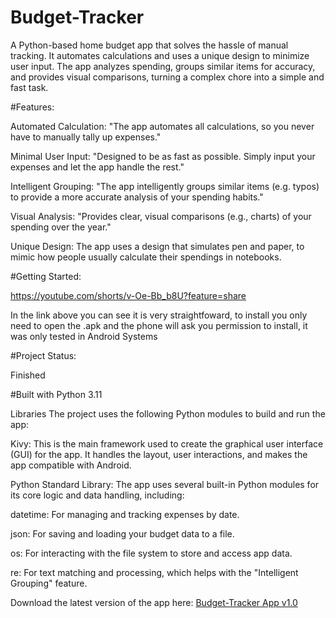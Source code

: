 # Budget-Tracker
A Python-based home budget app that solves the hassle of manual tracking. It automates calculations and uses a unique design to minimize user input. The app analyzes spending, groups similar items for accuracy, and provides visual comparisons, turning a complex chore into a simple and fast task.

#Features:

Automated Calculation: "The app automates all calculations, so you never have to manually tally up expenses."

Minimal User Input: "Designed to be as fast as possible. Simply input your expenses and let the app handle the rest."

Intelligent Grouping: "The app intelligently groups similar items (e.g. typos) to provide a more accurate analysis of your spending habits."

Visual Analysis: "Provides clear, visual comparisons (e.g., charts) of your spending over the year."

Unique Design: The app uses a design that simulates pen and paper, to mimic how people usually calculate their spendings in notebooks.

#Getting Started:

https://youtube.com/shorts/v-Oe-Bb_b8U?feature=share

In the link above you can see it is very straightfoward, to install you only need to open the .apk and the phone will ask you permission to install, it was only tested in Android Systems

#Project Status:

Finished

#Built with Python 3.11

Libraries
The project uses the following Python modules to build and run the app:

Kivy: This is the main framework used to create the graphical user interface (GUI) for the app. It handles the layout, user interactions, and makes the app compatible with Android.

Python Standard Library: The app uses several built-in Python modules for its core logic and data handling, including:

datetime: For managing and tracking expenses by date.

json: For saving and loading your budget data to a file.

os: For interacting with the file system to store and access app data.

re: For text matching and processing, which helps with the "Intelligent Grouping" feature.

Download the latest version of the app here: [Budget-Tracker App v1.0](https://drive.google.com/file/d/1SBVd5l2hAZ1H8OhAgzv0PWktQwH1BFny/view?usp=sharing)
